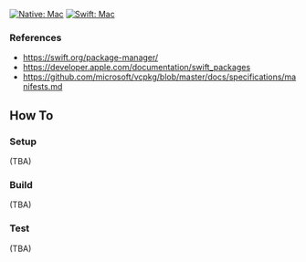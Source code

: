 
[![Native: Mac](https://github.com/luncliff/cpp-swift-experiment/actions/workflows/native_mac.yml/badge.svg)](https://github.com/luncliff/cpp-swift-experiment/actions/workflows/native_mac.yml)
[![Swift: Mac](https://github.com/luncliff/cpp-swift-experiment/actions/workflows/swift_mac.yml/badge.svg)](https://github.com/luncliff/cpp-swift-experiment/actions/workflows/swift_mac.yml)

### References

* https://swift.org/package-manager/
* https://developer.apple.com/documentation/swift_packages
* https://github.com/microsoft/vcpkg/blob/master/docs/specifications/manifests.md

## How To

### Setup

(TBA)

### Build

(TBA)

### Test

(TBA)
